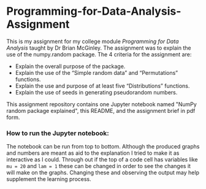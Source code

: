 # Programming-for-Data-Analysis-Assignment

This is my assignment for my college module *Programming for Data Analysis* taught by Dr Brian McGinley. The assignment was to explain the use of the numpy.random package. The 4 criteria for the assignment are:

- Explain the overall purpose of the package.
- Explain the use of the “Simple random data” and “Permutations” functions.
- Explain the use and purpose of at least five “Distributions” functions.
- Explain the use of seeds in generating pseudorandom numbers.

This assignment repository contains one Jupyter notebook named "NumPy random package explained", this README, and the assignment brief in pdf form.

### How to run the Jupyter notebook:

The notebook can be run from top to bottom. Although the produced graphs and numbers are meant as aid to the explanation I tried to make it as interactive as I could. Through out if the top of a code cell has variables like `mu = 20` and `lam = 1` these can be changed in order to see the changes it will make on the graphs. Changing these and observing the output may help supplement the learning process.